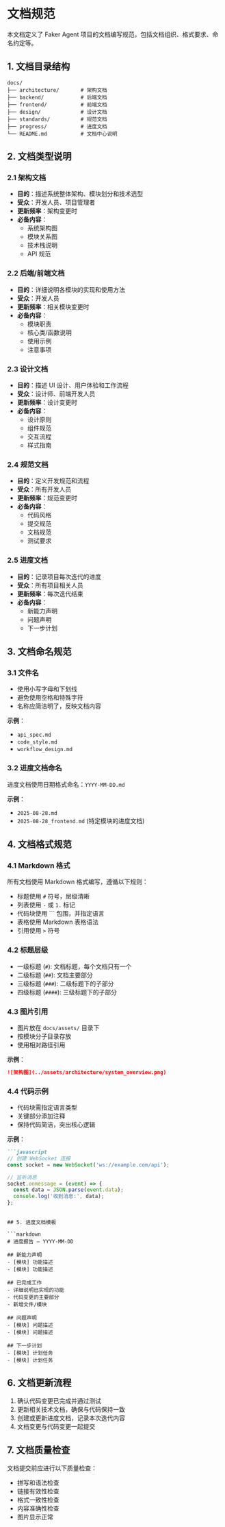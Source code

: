 # 文档规范

本文档定义了 Faker Agent 项目的文档编写规范，包括文档组织、格式要求、命名约定等。

## 1. 文档目录结构

```
docs/
├── architecture/       # 架构文档
├── backend/            # 后端文档
├── frontend/           # 前端文档
├── design/             # 设计文档
├── standards/          # 规范文档
├── progress/           # 进度文档
└── README.md           # 文档中心说明
```

## 2. 文档类型说明

### 2.1 架构文档

- **目的**：描述系统整体架构、模块划分和技术选型
- **受众**：开发人员、项目管理者
- **更新频率**：架构变更时
- **必备内容**：
  - 系统架构图
  - 模块关系图
  - 技术栈说明
  - API 规范

### 2.2 后端/前端文档

- **目的**：详细说明各模块的实现和使用方法
- **受众**：开发人员
- **更新频率**：相关模块变更时
- **必备内容**：
  - 模块职责
  - 核心类/函数说明
  - 使用示例
  - 注意事项

### 2.3 设计文档

- **目的**：描述 UI 设计、用户体验和工作流程
- **受众**：设计师、前端开发人员
- **更新频率**：设计变更时
- **必备内容**：
  - 设计原则
  - 组件规范
  - 交互流程
  - 样式指南

### 2.4 规范文档

- **目的**：定义开发规范和流程
- **受众**：所有开发人员
- **更新频率**：规范变更时
- **必备内容**：
  - 代码风格
  - 提交规范
  - 文档规范
  - 测试要求

### 2.5 进度文档

- **目的**：记录项目每次迭代的进度
- **受众**：所有项目相关人员
- **更新频率**：每次迭代结束
- **必备内容**：
  - 新能力声明
  - 问题声明
  - 下一步计划

## 3. 文档命名规范

### 3.1 文件名

- 使用小写字母和下划线
- 避免使用空格和特殊字符
- 名称应简洁明了，反映文档内容

**示例**：
- `api_spec.md`
- `code_style.md`
- `workflow_design.md`

### 3.2 进度文档命名

进度文档使用日期格式命名：`YYYY-MM-DD.md`

**示例**：
- `2025-08-28.md`
- `2025-08-28_frontend.md` (特定模块的进度文档)

## 4. 文档格式规范

### 4.1 Markdown 格式

所有文档使用 Markdown 格式编写，遵循以下规则：

- 标题使用 `#` 符号，层级清晰
- 列表使用 `-` 或 `1.` 标记
- 代码块使用 ``` 包围，并指定语言
- 表格使用 Markdown 表格语法
- 引用使用 `>` 符号

### 4.2 标题层级

- 一级标题 (`#`): 文档标题，每个文档只有一个
- 二级标题 (`##`): 文档主要部分
- 三级标题 (`###`): 二级标题下的子部分
- 四级标题 (`####`): 三级标题下的子部分

### 4.3 图片引用

- 图片放在 `docs/assets/` 目录下
- 按模块分子目录存放
- 使用相对路径引用

**示例**：
```markdown
![架构图](../assets/architecture/system_overview.png)
```

### 4.4 代码示例

- 代码块需指定语言类型
- 关键部分添加注释
- 保持代码简洁，突出核心逻辑

**示例**：
```markdown
```javascript
// 创建 WebSocket 连接
const socket = new WebSocket('ws://example.com/api');

// 监听消息
socket.onmessage = (event) => {
  const data = JSON.parse(event.data);
  console.log('收到消息:', data);
};
```
```

## 5. 进度文档模板

```markdown
# 进度报告 – YYYY-MM-DD

## 新能力声明
- [模块] 功能描述
- [模块] 功能描述

## 已完成工作
- 详细说明已实现的功能
- 代码变更的主要部分
- 新增文件/模块

## 问题声明
- [模块] 问题描述
- [模块] 问题描述

## 下一步计划
- [模块] 计划任务
- [模块] 计划任务
```

## 6. 文档更新流程

1. 确认代码变更已完成并通过测试
2. 更新相关技术文档，确保与代码保持一致
3. 创建或更新进度文档，记录本次迭代内容
4. 文档变更与代码变更一起提交

## 7. 文档质量检查

文档提交前应进行以下质量检查：

- 拼写和语法检查
- 链接有效性检查
- 格式一致性检查
- 内容准确性检查
- 图片显示正常